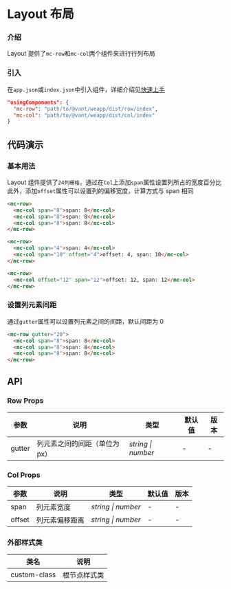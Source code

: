 # Layout 布局

### 介绍

Layout 提供了`mc-row`和`mc-col`两个组件来进行行列布局

### 引入

在`app.json`或`index.json`中引入组件，详细介绍见[快速上手](#/quickstart#yin-ru-zu-jian)

```json
"usingComponents": {
  "mc-row": "path/to/@vant/weapp/dist/row/index",
  "mc-col": "path/to/@vant/weapp/dist/col/index"
}
```

## 代码演示

### 基本用法

Layout 组件提供了`24列栅格`，通过在`Col`上添加`span`属性设置列所占的宽度百分比
此外，添加`offset`属性可以设置列的偏移宽度，计算方式与 span 相同

```html
<mc-row>
  <mc-col span="8">span: 8</mc-col>
  <mc-col span="8">span: 8</mc-col>
  <mc-col span="8">span: 8</mc-col>
</mc-row>

<mc-row>
  <mc-col span="4">span: 4</mc-col>
  <mc-col span="10" offset="4">offset: 4, span: 10</mc-col>
</mc-row>

<mc-row>
  <mc-col offset="12" span="12">offset: 12, span: 12</mc-col>
</mc-row>
```

### 设置列元素间距

通过`gutter`属性可以设置列元素之间的间距，默认间距为 0

```html
<mc-row gutter="20">
  <mc-col span="8">span: 8</mc-col>
  <mc-col span="8">span: 8</mc-col>
  <mc-col span="8">span: 8</mc-col>
</mc-row>
```

## API

### Row Props

| 参数 | 说明 | 类型 | 默认值 | 版本 |
|-----------|-----------|-----------|-------------|-------------|
| gutter | 列元素之间的间距（单位为px） | *string \| number* | - | - |

### Col Props

| 参数 | 说明 | 类型 | 默认值 | 版本 |
|-----------|-----------|-----------|-------------|-------------|
| span | 列元素宽度 | *string \| number* | - | - |
| offset | 列元素偏移距离 | *string \| number* | - | - |

### 外部样式类

| 类名 | 说明 |
|-----------|-----------|
| custom-class | 根节点样式类 |
